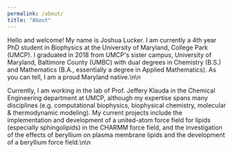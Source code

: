 ```yaml
---
permalink: /about/
title: "About"
---
```


Hello and welcome! My name is Joshua Lucker. I am currently a 4th year PhD student in Biophysics at the University of Maryland, College Park (UMCP). I graduated in 2018 from UMCP's sister campus, University of Maryland, Baltimore County (UMBC) with dual degrees in Chemistry (B.S.) and Mathematics (B.A., essentially a degree in Applied Mathematics). As you can tell, I am a proud Maryland native.\n\n

Currently, I am working in the lab of Prof. Jeffery Klauda in the Chemical Engineering department at UMCP, although my expertise spans many disciplines (e.g. computational biophysics, biophysical chemistry, molecular & thermodynamic modeling). My current projects include the implementation and development of a united-atom force field for lipids (especially sphingolipids) in the CHARMM force field, and the investigation of the effects of beryllium on plasma membrane lipids and the development of a beryllium force field.\n\n
